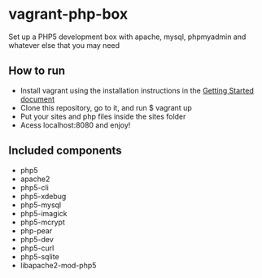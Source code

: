 vagrant-php-box
===============

Set up a PHP5 development box with apache, mysql, phpmyadmin and whatever else that you may need


<h2>How to run</h2>

<ul>
  <li>
    Install vagrant using the installation instructions in the 
    <a href="http://docs-v1.vagrantup.com/v1/docs/getting-started/" target="_blank">Getting Started document</a>
  </li>
  <li>Clone this repository, go to it, and run $ vagrant up</li>
  <li>Put your sites and php files inside the sites folder</li>
  <li>Acess localhost:8080 and enjoy!</li>
</ul>


<h2>Included components</h2>

<ul>
  <li>php5</li>
  <li>apache2</li>
  <li>php5-cli</li>
  <li>php5-xdebug</li>
  <li>php5-mysql</li>
  <li>php5-imagick</li>
  <li>php5-mcrypt</li>
  <li>php-pear</li>
  <li>php5-dev</li>
  <li>php5-curl</li>
  <li>php5-sqlite</li>
  <li>libapache2-mod-php5</li>
</ul>


